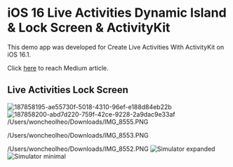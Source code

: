 # iOS 16 Live Activities Dynamic Island & Lock Screen & ActivityKit

This demo app was developed for Create Live Activities With ActivityKit on iOS 16.1.

Click [here](https://betterprogramming.pub/create-live-activities-with-activitykit-on-ios-16-beta-4766a347035b) to reach Medium article.

## Live Activities Lock Screen
![187858195-ae55730f-5018-4310-96ef-e188d84eb22b](https://user-images.githubusercontent.com/10993355/190917762-24cd198e-4691-490d-978e-f89d94d248fa.jpg)
![187858200-abd7d220-759f-42ce-9228-2a9dac9e33af](https://user-images.githubusercontent.com/10993355/190917764-cd36424f-5595-4a08-9c6f-f88135e72611.jpg)
/Users/woncheolheo/Downloads/IMG_8555.PNG

/Users/woncheolheo/Downloads/IMG_8553.PNG

/Users/woncheolheo/Downloads/IMG_8552.PNG
![Simulator expanded](https://user-images.githubusercontent.com/10993355/190917707-411e1a39-81a1-4c34-a789-4422b0d468d6.png)
![Simulator minimal](https://user-images.githubusercontent.com/10993355/190917709-5c6df5f6-1d62-4c48-81d2-60b1bd5f9ff5.png)
